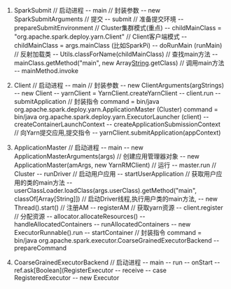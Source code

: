 1. SparkSubmit
    // 启动进程
    -- main
        // 封装参数
        -- new SparkSubmitArguments
        // 提交
        -- submit
            // 准备提交环境
            -- prepareSubmitEnvironment
                // Cluster集群模式(重点)
                -- childMainClass = "org.apache.spark.deploy.yarn.Client"
                // Client客户端模式
                -- childMainClass = args.mainClass (比如SparkPi)
            -- doRunMain (runMain)
                // 反射加载类
                -- Utils.classForName(childMainClass)
                // 查找main方法
                -- mainClass.getMethod("main", new Array[String](0).getClass)
                // 调用main方法
                -- mainMethod.invoke

2. Client
    // 启动进程
    -- main
        // 封装参数
        -- new ClientArguments(argStrings)
        -- new Client
            -- yarnClient = YarnClient.createYarnClient
        -- client.run
                -- submitApplication
                    // 封装指令 command = bin/java org.apache.spark.deploy.yarn.ApplicationMaster (Cluster)
                               command = bin/java org.apache.spark.deploy.yarn.ExecutorLauncher  (client)
                    -- createContainerLaunchContext
                    -- createApplicationSubmissionContext
                    // 向Yarn提交应用,提交指令
                    -- yarnClient.submitApplication(appContext)

1. ApplicationMaster
    // 启动进程
    -- main
        -- new ApplicationMasterArguments(args)
        // 创建应用管理器对象
        -- new ApplicationMaster(amArgs, new YarnRMClient)
        // 运行
        -- master.run
            // Cluster
            -- runDriver
                // 启动用户应用
                -- startUserApplication
                    // 获取用户应用的类的main方法
                    -- userClassLoader.loadClass(args.userClass).getMethod("main", classOf[Array[String]])
                    // 启动Driver线程,执行用户类的main方法,
                    -- new Thread().start()
                // 注册AM
                -- registerAM
                    // 获取yarn资源
                    -- client.register
                    // 分配资源
                    -- allocator.allocateResources()
                        -- handleAllocatedContainers
                            -- runAllocatedContainers
                                -- new ExecutorRunnable().run
                                    -- startContainer
                                        // 封装指令  command = bin/java org.apache.spark.executor.CoarseGrainedExecutorBackend
                                        -- prepareCommand

1. CoarseGrainedExecutorBackend
    // 启动进程
    -- main
        -- run
            -- onStart
                -- ref.ask[Boolean](RegisterExecutor
            -- receive
                --  case RegisteredExecutor
                    -- new Executor